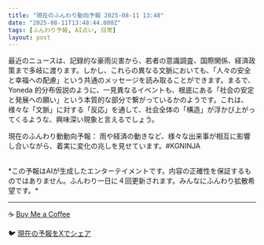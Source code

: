 ```yaml
---
title: "現在のふんわり動向予報 2025-08-11 13:48"
date: "2025-08-11T13:48:44.000Z"
tags: [ふんわり予報, AI占い, 日常]
layout: post
---
```


最近のニュースは、記録的な豪雨災害から、若者の意識調査、国際関係、経済政策まで多岐に渡ります。しかし、これらの異なる文脈においても、「人々の安全と幸福への配慮」という共通のメッセージを読み取ることができます。まるで、Yoneda 的分布仮説のように、一見異なるイベントも、根底にある「社会の安定と発展への願い」という本質的な部分で繋がっているかのようです。これは、様々な「文脈」に対する「反応」を通して、社会全体の「構造」が浮かび上がってくるような、興味深い現象と言えるでしょう。

現在のふんわり動動向予報：
雨や経済の動きなど、様々な出来事が相互に影響し合いながら、着実に変化の兆しを見せています。#KGNINJA

<br>
*この予報はAIが生成したエンターテイメントです。内容の正確性を保証するものではありません。ふんわり一日に４回更新されます。みんなにふんわり拡散希望です。*

---
☕️ [Buy Me a Coffee](https://www.buymeacoffee.com/kgninja)

🐦 [現在の予報をXでシェア](https://twitter.com/intent/tweet?text=%E7%8F%BE%E5%9C%A8%E3%81%AE%E3%81%B5%E3%82%93%E3%82%8F%E3%82%8A%E4%BA%88%E5%A0%B1%3A%20%E3%80%8C%E6%9C%80%E8%BF%91%E3%81%AE%E3%83%8B%E3%83%A5%E3%83%BC%E3%82%B9%E3%81%AF%E3%80%81%E8%A8%98%E9%8C%B2%E7%9A%84%E3%81%AA%E8%B1%AA%E9%9B%A8%E7%81%BD%E5%AE%B3%E3%81%8B%E3%82%89%E3%80%81%E8%8B%A5%E8%80%85%E3%81%AE%E6%84%8F%E8%AD%98%E8%AA%BF%E6%9F%BB%E3%80%81%E5%9B%BD%E9%9A%9B%E9%96%A2%E4%BF%82%E3%80%81%E7%B5%8C%E6%B8%88%E6%94%BF%E7%AD%96%E3%81%BE%E3%81%A7%E5%A4%9A%E5%B2%90%E3%81%AB%E6%B8%A1%E3%82%8A%E3%81%BE%E3%81%99%E3%80%82%E3%80%8D%23KGNINJA%20%E7%B6%9A%E3%81%8D%E3%81%AF%E3%83%96%E3%83%AD%E3%82%B0%E3%81%A7%EF%BC%81%F0%9F%91%87&url=https%3A%2F%2Fkg-ninja.github.io%2FFunwariyoso%2F)
